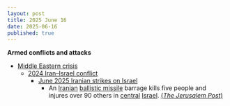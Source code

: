 ```yaml
---
layout: post
title: 2025 June 16
date: 2025-06-16
published: true
---
```



**Armed conflicts and attacks**

* [Middle Eastern crisis](https://en.wikipedia.org/wiki/Middle_Eastern_crisis_%282023%E2%80%93present%29 "Middle Eastern crisis (2023–present)")
  + [2024 Iran–Israel conflict](https://en.wikipedia.org/wiki/2024_Iran%E2%80%93Israel_conflict "2024 Iran–Israel conflict")
    - [June 2025 Iranian strikes on Israel](https://en.wikipedia.org/wiki/June_2025_Iranian_strikes_on_Israel "June 2025 Iranian strikes on Israel")
      * An [Iranian](https://en.wikipedia.org/wiki/Islamic_Revolutionary_Guard_Corps_Aerospace_Force "Islamic Revolutionary Guard Corps Aerospace Force") [ballistic missile](https://en.wikipedia.org/wiki/Ballistic_missile "Ballistic missile") barrage kills five people and injures over 90 others in [central](https://en.wikipedia.org/wiki/Central_District_%28Israel%29 "Central District (Israel)") [Israel](https://en.wikipedia.org/wiki/Israel "Israel"). [(*The Jerusalem Post*)](https://www.jpost.com/israel-news/defense-news/article-857861)
